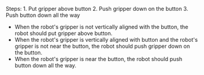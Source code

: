 

Steps:  1. Put gripper above button  2. Push gripper down on the button  3. Push button down all the way
- When the robot's gripper is not vertically aligned with the button, the robot should put gripper above button.
- When the robot's gripper is vertically aligned with button and the robot's gripper is not near the button, the robot should push gripper down on the button.
- When the robot's gripper is near the button, the robot should push button down all the way.